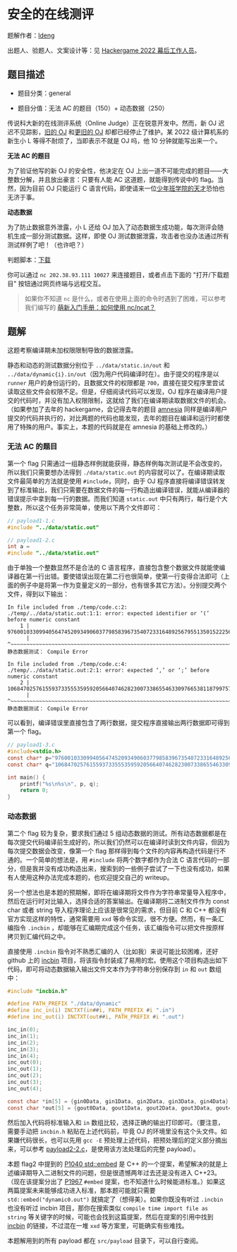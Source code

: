 # 安全的在线测评

题解作者：[ldeng](https://github.com/ldeng-ustc)

出题人、验题人、文案设计等：见 [Hackergame 2022 幕后工作人员](../../credits.pdf)。

## 题目描述

- 题目分类：general

- 题目分值：无法 AC 的题目（150）+ 动态数据（250）

传说科大新的在线测评系统（Online Judge）正在锐意开发中。然而，新 OJ 迟迟不见踪影，[旧的 OJ](https://oj.ustc.edu.cn/) 和[更旧的 OJ](http://acm.ustc.edu.cn/ustcoj/) 却都已经停止了维护。某 2022 级计算机系的新生小 L 等得不耐烦了，当即表示不就是 OJ 吗，他 10 分钟就能写出来一个。

**无法 AC 的题目**

为了验证他写的新 OJ 的安全性，他决定在 OJ 上出一道不可能完成的题目——大整数分解，并且放出豪言：只要有人能 AC 这道题，就能得到传说中的 flag。当然，因为目前 OJ 只能运行 C 语言代码，即使请来一位[少年班学院的天才](https://github.com/ustclug/hackergame2018-writeups/tree/master/official/RSA_of_Z#%E8%A7%A3%E6%B3%95-1)恐怕也无济于事。

**动态数据**

为了防止数据意外泄露，小 L 还给 OJ 加入了动态数据生成功能，每次测评会随机生成一部分测试数据。这样，即使 OJ 测试数据泄露，攻击者也没办法通过所有测试样例了吧！（也许吧？）

判题脚本：[下载](files/online_judge.py)

你可以通过 `nc 202.38.93.111 10027` 来连接题目，或者点击下面的 "打开/下载题目" 按钮通过网页终端与远程交互。

> 如果你不知道 `nc` 是什么，或者在使用上面的命令时遇到了困难，可以参考我们编写的 [萌新入门手册：如何使用 nc/ncat？](https://lug.ustc.edu.cn/planet/2019/09/how-to-use-nc/)

## 题解

这题考察编译期未加权限限制导致的数据泄露。

静态和动态的测试数据分别位于 `../data/static.in/out` 和 `../data/dynamic{i}.in/out`（因为用户代码编译时在）。由于提交的程序是以 `runner` 用户的身份运行的，且数据文件的权限都是 `700`，直接在提交程序里尝试读取这些文件会权限不足。但是，仔细阅读代码可以发现，OJ 程序在编译用户提交的代码时，并没有加入权限限制，这就给了我们在编译期读取数据文件的机会。（如果参加了去年的 hackergame，会记得去年的题目 [amnesia](https://github.com/USTC-Hackergame/hackergame2021-writeups/tree/master/official/Amnesia) 同样是编译用户提交的代码并执行的，对比两题的代码也能发现，去年的题目在编译和运行时都使用了特殊的用户。事实上，本题的代码就是在 amnesia 的基础上修改的。）

### 无法 AC 的题目

第一个 flag 只需通过一组静态样例就能获得，静态样例每次测试是不会改变的，所以我们只需要想办法得到 `./data/static.out` 的内容就可以了。在编译期读取文件最简单的方法就是使用 `#include`，同时，由于 OJ 程序直接将编译错误转发到了标准输出，我们只需要在数据文件的每一行构造出编译错误，就能从编译器的错误提示中拿到每一行的数据。而我们知道 `static.out` 中只有两行，每行是个大整数，所以这个任务非常简单，使用以下两个文件即可：

```c
// payload1-1.c
#include "../data/static.out"
```

```c
// payload1-2.c
int a = 
#include "../data/static.out"
```

由于单独一个整数显然不是合法的 C 语言程序，直接包含整个数据文件就能使编译器在第一行出错。要使错误出现在第二行也很简单，使第一行变得合法即可（上面的例子中是将第一作为变量定义的一部分，也有很多其它方法）。分别提交两个文件，得到以下输出：

```
In file included from ./temp/code.c:2:
./temp/../data/static.out:1:1: error: expected identifier or ‘(’ before numeric constant
    1 | 9760010330994056474520934906037798583967354072331648925679551350152225627627480095828056866209615240305792136810717998501360021210258189625550663046239919
      | ^~~~~~~~~~~~~~~~~~~~~~~~~~~~~~~~~~~~~~~~~~~~~~~~~~~~~~~~~~~~~~~~~~~~~~~~~~~~~~~~~~~~~~~~~~~~~~~~~~~~~~~~~~~~~~~~~~~~~~~~~~~~~~~~~~~~~~~~~~~~~~~~~~~~~~~~~~
静态数据测试： Compile Error
```


```
In file included from ./temp/code.c:4:
./temp/../data/static.out:2:1: error: expected ‘,’ or ‘;’ before numeric constant
    2 | 10684702576155937335553595920566407462823007338655463309766538118799757703957743543601066745298528907374149501878689338178500355437330403123549617205342471
      | ^~~~~~~~~~~~~~~~~~~~~~~~~~~~~~~~~~~~~~~~~~~~~~~~~~~~~~~~~~~~~~~~~~~~~~~~~~~~~~~~~~~~~~~~~~~~~~~~~~~~~~~~~~~~~~~~~~~~~~~~~~~~~~~~~~~~~~~~~~~~~~~~~~~~~~~~~~~
静态数据测试： Compile Error
```

可以看到，编译错误里直接包含了两行数据，提交程序直接输出两行数据即可得到第一个 flag。

```c
// payload1-3.c
#include<stdio.h>
const char* p="9760010330994056474520934906037798583967354072331648925679551350152225627627480095828056866209615240305792136810717998501360021210258189625550663046239919";
const char* q="10684702576155937335553595920566407462823007338655463309766538118799757703957743543601066745298528907374149501878689338178500355437330403123549617205342471";

int main() {
    printf("%s\n%s\n", p, q);
    return 0;
}

```

### 动态数据

第二个 flag 较为复杂，要求我们通过 5 组动态数据的测试。所有动态数据都是在每次提交代码编译前生成好的，所以我们仍然可以在编译时读到文件内容，但因为每次提交数据会改变，像第一个 flag 那样得到每个文件的内容再构造代码是行不通的。一个简单的想法是，用 `#include` 将两个数字都作为合法 C 语言代码的一部分，但是我并没有成功构造出来，搜索到的一些例子尝试了一下也没有成功，如果有人使用这种办法完成本题的，也欢迎提交自己的 writeup。

另一个想法也是本题的预期解，即将在编译期将文件作为字符串常量导入程序中，然后在运行时对比输入，选择合适的答案输出。在编译期将二进制文件作为 const char 或者 string 导入程序理论上应该是很常见的需求，但目前 C 和 C++ 都没有官方实现这样的特性，通常需要用 `xxd` 等命令实现，很不方便。然而，有一条汇编指令 `.incbin` ，却能够在汇编期完成这个任务，该汇编指令可以把文件按原样拷贝到汇编代码之中。

直接使用 `.incbin` 指令对不熟悉汇编的人（比如我）来说可能比较困难，还好 github 上的 [incbin](https://github.com/graphitemaster/incbin) 项目，将该指令封装成了易用的宏。使用这个项目构造出如下代码，即可将动态数据输入输出文件文本作为字符串分别保存到 `in` 和 `out` 数组中：

```c
#include "incbin.h"

#define PATH_PREFIX "./data/dynamic"
#define inc_in(i) INCTXT(in##i, PATH_PREFIX #i ".in")
#define inc_out(i) INCTXT(out##i, PATH_PREFIX #i ".out")

inc_in(0);
inc_in(1);
inc_in(2);
inc_in(3);
inc_in(4);
inc_out(0);
inc_out(1);
inc_out(2);
inc_out(3);
inc_out(4);

const char *in[5] = {gin0Data, gin1Data, gin2Data, gin3Data, gin4Data};
const char *out[5] = {gout0Data, gout1Data, gout2Data, gout3Data, gout4Data};

```

然后加入代码将标准输入和 `in` 数组比较，选择正确的输出打印即可。（要注意，需要手动把 `incbin.h` 粘贴在上述代码前，毕竟 OJ 的环境里没有这个头文件。如果嫌代码很长，也可以先用 `gcc -E` 预处理上述代码，把预处理后的定义部分摘出来，可以参考 [payload2-2.c](src/payload/payload2-2.c)，是使用该方法处理后的完整 payload）。

本题 flag2 中提到的 [P1040 std::embed](https://www.open-std.org/jtc1/sc22/wg21/docs/papers/2020/p1040r6.html) 是 C++ 的一个提案，希望解决的就是上述编译期导入二进制文件的问题，但是很遗憾两年过去还是没有进入 C++23。（现在该提案分出了 [P1967](https://www.open-std.org/JTC1/SC22/WG21/docs/papers/2022/p1967r5.html) `#embed` 提案，也不知道什么时候能进标准。）如果这两篇提案未来能够成功进入标准，那本题可能就只需要 `std::embed("dynamic0.out")` 就搞定了（想得美）。如果你既没有听过 `.incbin` 也没有听过 incbin 项目，那你在搜索类似 `compile time import file as string` 等关键字的时候，可能也会找到这篇提案，然后在提案的引用中找到 [incbin](https://github.com/graphitemaster/incbin) 的链接，不过混在一堆 `xxd` 等方案里，可能确实有些难找。

本题解用到的所有 payload 都在 `src/payload` 目录下，可以自行查阅。
